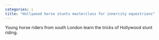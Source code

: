 ```yaml
---
categories: i
title: "Hollywood horse stunts masterclass for innercity equestrians"
---
```

Young horse riders from south London learn the tricks of Hollywood stunt riding.